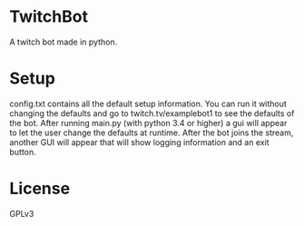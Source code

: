 # TwitchBot
A twitch bot made in python. 

# Setup
config.txt contains all the default setup information. You can run it without changing the defaults and go to twitch.tv/examplebot1 to see the defaults of the bot.
After running main.py (with python 3.4 or higher) a gui will appear to let the user change the defaults at runtime.
After the bot joins the stream, another GUI will appear that will show logging information and an exit button.

# License
GPLv3
